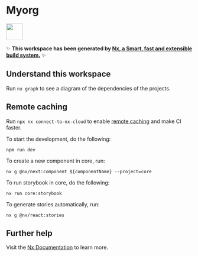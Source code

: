 # Myorg

<a alt="Nx logo" href="https://nx.dev" target="_blank" rel="noreferrer"><img src="https://raw.githubusercontent.com/nrwl/nx/master/images/nx-logo.png" width="45"></a>

✨ **This workspace has been generated by [Nx, a Smart, fast and extensible build system.](https://nx.dev)** ✨

## Understand this workspace

Run `nx graph` to see a diagram of the dependencies of the projects.

## Remote caching

Run `npx nx connect-to-nx-cloud` to enable [remote caching](https://nx.app) and make CI faster.

To start the development, do the following:

```
npm run dev
```

To create a new component in core, run:

```
nx g @nx/next:component ${componentName} --project=core
```

To run storybook in core, do the following:

```
nx run core:storybook
```

To generate stories automatically, run:
```
nx g @nx/react:stories
```

## Further help

Visit the [Nx Documentation](https://nx.dev) to learn more.
